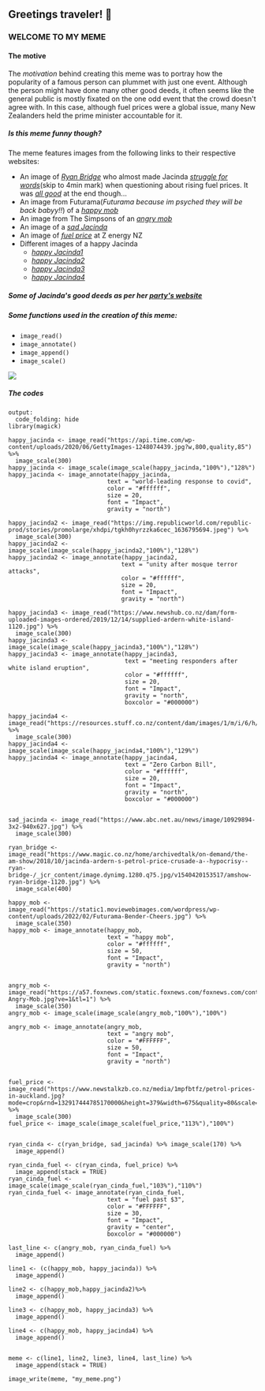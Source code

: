 ## **Greetings traveler!** 👋

### **WELCOME TO MY MEME**

#### **The motive**
The *motivation* behind creating this meme was to portray how the popularity of a famous person can plummet with just one event. Although the person might have done many other good deeds, it often seems like the general public is mostly fixated on the one odd event that the crowd doesn't agree with. In this case, although fuel prices were a global issue, many New Zealanders held the prime minister accountable for it. 

##### **Is this meme funny though?**
The meme features images from the following links to their respective websites:
  - An image of [*Ryan Bridge*](https://www.magic.co.nz/home/archivedtalk/on-demand/the-am-show/2018/10/jacinda-ardern-s-petrol-price-crusade-a--hypocrisy--ryan-bridge-/_jcr_content/image.dynimg.1280.q75.jpg/v1540420153517/amshow-ryan-bridge-1120.jpg) who almost made Jacinda [*struggle for words*](https://www.youtube.com/watch?v=SN_UUK73S04)(skip to 4min mark) when questioning about rising fuel prices. It was [*all good*](https://www.youtube.com/watch?v=4IqMXrQ_9W0) at the end though...
  - An image from Futurama(*Futurama because im psyched they will be back babyy!!*) of a [*happy mob*](https://static1.moviewebimages.com/wordpress/wp-content/uploads/2022/02/Futurama-Bender-Cheers.jpg)
  - An image from The Simpsons of an [*angry mob*](https://a57.foxnews.com/static.foxnews.com/foxnews.com/content/uploads/2018/09/1024/512/Springfield-Angry-Mob.jpg?ve=1&tl=1)
  - An image of a [*sad Jacinda*](https://www.abc.net.au/news/image/10929894-3x2-940x627.jpg)
  - An image of [*fuel price*](https://www.newstalkzb.co.nz/media/1mpfbtfz/petrol-prices-in-auckland.jpg?mode=crop&rnd=132917444785170000&height=379&width=675&quality=80&scale=both) at Z energy NZ
  - Different images of a happy Jacinda
    - [*happy Jacinda1*](https://api.time.com/wp-content/uploads/2020/06/GettyImages-1248074439.jpg?w,800,quality,85)
    - [*happy Jacinda2*](https://img.republicworld.com/republic-prod/stories/promolarge/xhdpi/tgkh0hyrzzka6cec_1636795694.jpeg)
    - [*happy Jacinda3*](https://www.newshub.co.nz/dam/form-uploaded-images-ordered/2019/12/14/supplied-ardern-white-island-1120.jpg)
    - [*happy Jacinda4*](https://resources.stuff.co.nz/content/dam/images/1/m/i/6/h/6/image.related.StuffLandscapeSixteenByNine.1420x800.1nig3u.png/1513632349476.jpg)

##### **Some of Jacinda's good deeds as per her [*party's website*](https://www.labour.org.nz/news-jacindaardern-leadership)**

##### **Some functions used in the creation of this meme:**
 - `image_read()`
 - `image_annotate()`
 - `image_append()`
 - `image_scale()`
    

![](my_meme.png)

##### **The codes**
```{r}
output:
  code_folding: hide
library(magick)

happy_jacinda <- image_read("https://api.time.com/wp-content/uploads/2020/06/GettyImages-1248074439.jpg?w,800,quality,85") %>%
  image_scale(300)
happy_jacinda <- image_scale(image_scale(happy_jacinda,"100%"),"128%")
happy_jacinda <- image_annotate(happy_jacinda,
                            text = "world-leading response to covid",
                            color = "#ffffff",
                            size = 20,
                            font = "Impact",
                            gravity = "north")

happy_jacinda2 <- image_read("https://img.republicworld.com/republic-prod/stories/promolarge/xhdpi/tgkh0hyrzzka6cec_1636795694.jpeg") %>%
  image_scale(300)
happy_jacinda2 <- image_scale(image_scale(happy_jacinda2,"100%"),"128%")
happy_jacinda2 <- image_annotate(happy_jacinda2,
                                text = "unity after mosque terror attacks",
                                color = "#ffffff",
                                size = 20,
                                font = "Impact",
                                gravity = "north")

happy_jacinda3 <- image_read("https://www.newshub.co.nz/dam/form-uploaded-images-ordered/2019/12/14/supplied-ardern-white-island-1120.jpg") %>%
  image_scale(300)
happy_jacinda3 <- image_scale(image_scale(happy_jacinda3,"100%"),"128%")
happy_jacinda3 <- image_annotate(happy_jacinda3,
                                 text = "meeting responders after white island eruption",
                                 color = "#ffffff",
                                 size = 20,
                                 font = "Impact",
                                 gravity = "north",
                                 boxcolor = "#000000")

happy_jacinda4 <- image_read("https://resources.stuff.co.nz/content/dam/images/1/m/i/6/h/6/image.related.StuffLandscapeSixteenByNine.1420x800.1nig3u.png/1513632349476.jpg") %>% 
  image_scale(300)
happy_jacinda4 <- image_scale(image_scale(happy_jacinda4,"100%"),"129%")
happy_jacinda4 <- image_annotate(happy_jacinda4,
                                 text = "Zero Carbon Bill",
                                 color = "#ffffff",
                                 size = 20,
                                 font = "Impact",
                                 gravity = "north",
                                 boxcolor = "#000000")


sad_jacinda <- image_read("https://www.abc.net.au/news/image/10929894-3x2-940x627.jpg") %>%
  image_scale(300)

ryan_bridge <- image_read("https://www.magic.co.nz/home/archivedtalk/on-demand/the-am-show/2018/10/jacinda-ardern-s-petrol-price-crusade-a--hypocrisy--ryan-bridge-/_jcr_content/image.dynimg.1280.q75.jpg/v1540420153517/amshow-ryan-bridge-1120.jpg") %>%
  image_scale(400)

happy_mob <- image_read("https://static1.moviewebimages.com/wordpress/wp-content/uploads/2022/02/Futurama-Bender-Cheers.jpg") %>%
  image_scale(350)
happy_mob <- image_annotate(happy_mob,
                            text = "happy mob",
                            color = "#ffffff",
                            size = 50,
                            font = "Impact",
                            gravity = "north")


angry_mob <- image_read("https://a57.foxnews.com/static.foxnews.com/foxnews.com/content/uploads/2018/09/1024/512/Springfield-Angry-Mob.jpg?ve=1&tl=1") %>% 
  image_scale(350)
angry_mob <- image_scale(image_scale(angry_mob,"100%"),"100%")

angry_mob <- image_annotate(angry_mob,
                            text = "angry mob",
                            color = "#FFFFFF",
                            size = 50,
                            font = "Impact",
                            gravity = "north")


fuel_price <- image_read("https://www.newstalkzb.co.nz/media/1mpfbtfz/petrol-prices-in-auckland.jpg?mode=crop&rnd=132917444785170000&height=379&width=675&quality=80&scale=both") %>%
  image_scale(300)
fuel_price <- image_scale(image_scale(fuel_price,"113%"),"100%")


ryan_cinda <- c(ryan_bridge, sad_jacinda) %>% image_scale(170) %>%
  image_append()

ryan_cinda_fuel <- c(ryan_cinda, fuel_price) %>%
  image_append(stack = TRUE)
ryan_cinda_fuel <- image_scale(image_scale(ryan_cinda_fuel,"103%"),"110%")
ryan_cinda_fuel <- image_annotate(ryan_cinda_fuel,
                            text = "fuel past $3",
                            color = "#FFFFFF",
                            size = 30,
                            font = "Impact",
                            gravity = "center",
                            boxcolor = "#000000")

last_line <- c(angry_mob, ryan_cinda_fuel) %>%
  image_append()

line1 <- (c(happy_mob, happy_jacinda)) %>%
  image_append()

line2 <- c(happy_mob,happy_jacinda2)%>%
  image_append()

line3 <- c(happy_mob, happy_jacinda3) %>%
  image_append()

line4 <- c(happy_mob, happy_jacinda4) %>%
  image_append()


meme <- c(line1, line2, line3, line4, last_line) %>%
  image_append(stack = TRUE)

image_write(meme, "my_meme.png")

```
